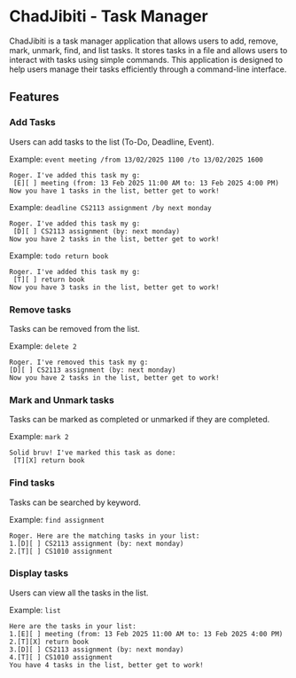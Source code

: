 # ChadJibiti - Task Manager

ChadJibiti is a task manager application that allows users to add, remove, mark, unmark, find, and list tasks. It stores tasks in a file and allows users to interact with tasks using simple commands. This application is designed to help users manage their tasks efficiently through a command-line interface.

## Features


### Add Tasks
Users can add tasks to the list (To-Do, Deadline, Event).

Example: `event meeting /from 13/02/2025 1100 /to 13/02/2025 1600`
```
Roger. I've added this task my g:
 [E][ ] meeting (from: 13 Feb 2025 11:00 AM to: 13 Feb 2025 4:00 PM)
Now you have 1 tasks in the list, better get to work!
```
Example: `deadline CS2113 assignment /by next monday`
```
Roger. I've added this task my g:
 [D][ ] CS2113 assignment (by: next monday)
Now you have 2 tasks in the list, better get to work!
```
Example: `todo return book`
```
Roger. I've added this task my g:
 [T][ ] return book
Now you have 3 tasks in the list, better get to work!
```


### Remove tasks
Tasks can be removed from the list.

Example: `delete 2`
```
Roger. I've removed this task my g:
[D][ ] CS2113 assignment (by: next monday)
Now you have 2 tasks in the list, better get to work!
```


### Mark and Unmark tasks
Tasks can be marked as completed or unmarked if they are completed.

Example: `mark 2`
```
Solid bruv! I've marked this task as done:
 [T][X] return book
```


### Find tasks
Tasks can be searched by keyword.

Example: `find assignment`
```
Roger. Here are the matching tasks in your list:
1.[D][ ] CS2113 assignment (by: next monday)
2.[T][ ] CS1010 assignment
```


### Display tasks
Users can view all the tasks in the list.

Example: `list`
```
Here are the tasks in your list:
1.[E][ ] meeting (from: 13 Feb 2025 11:00 AM to: 13 Feb 2025 4:00 PM)
2.[T][X] return book
3.[D][ ] CS2113 assignment (by: next monday)
4.[T][ ] CS1010 assignment
You have 4 tasks in the list, better get to work!
```